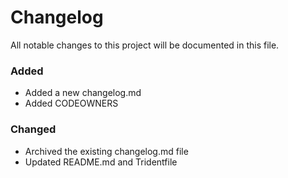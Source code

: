 # Changelog
All notable changes to this project will be documented in this file.

### Added

- Added a new changelog.md
- Added CODEOWNERS

### Changed

- Archived the existing changelog.md file
- Updated README.md and Tridentfile
